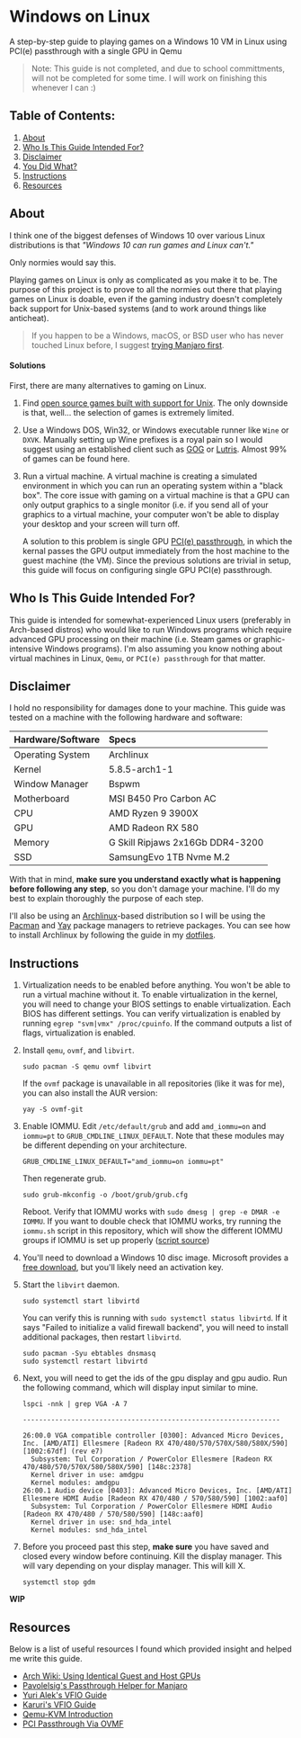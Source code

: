 # Windows on Linux
A step-by-step guide to playing games on a Windows 10 VM in Linux using PCI(e) passthrough with a single GPU in Qemu

> Note: This guide is not completed, and due to school committments, will not be completed for some time. I will work on finishing this whenever I can :)

## Table of Contents:
1. [About](#about)
1. [Who Is This Guide Intended For?](#who)
2. [Disclaimer](#disclaimer)
3. [You Did What?](#what)
4. [Instructions](#instructions)
5. [Resources](#resources)

## About <a name="about"></a>

I think one of the biggest defenses of Windows 10 over various Linux distributions is that _"Windows 10 can run games and Linux can't."_

Only normies would say this.

Playing games on Linux is only as complicated as you make it to be. The purpose of this project is to prove to all the normies out there that playing games on Linux is doable, even if the gaming industry doesn't completely back support for Unix-based systems (and to work around things like anticheat). 

> If you happen to be a Windows, macOS, or BSD user who has never touched Linux before, I suggest [trying Manjaro first](https://manjaro.org/downloads/official/gnome).

#### Solutions

First, there are many alternatives to gaming on Linux.

1. Find [open source games built with support for Unix](https://www.gamingonlinux.com/itemdb.php). The only downside is that, well... the selection of games is extremely limited.
2. Use a Windows DOS, Win32, or Windows executable runner like `Wine` or `DXVK`. Manually setting up Wine prefixes is a royal pain so I would suggest using an established client such as [GOG](https://www.gog.com/) or [Lutris](https://lutris.net/). Almost 99% of games can be found here.
3. Run a virtual machine. A virtual machine is creating a simulated environment in which you can run an operating system within a "black box". The core issue with gaming on a virtual machine is that a GPU can only output graphics to a single monitor (i.e. if you send all of your graphics to a virtual machine, your computer won't be able to display your desktop and your screen will turn off.

    A solution to this problem is single GPU [PCI(e) passthrough](https://wiki.archlinux.org/index.php/PCI_passthrough_via_OVMF), in which the kernal passes the GPU output immediately from the host machine to the guest machine (the VM). Since the previous solutions are trivial in setup, this guide will focus on configuring single GPU PCI(e) passthrough.

## Who Is This Guide Intended For? <a name="who"></a>

This guide is intended for somewhat-experienced Linux users (preferably in Arch-based distros) who would like to run Windows programs which require advanced GPU processing on their machine (i.e. Steam games or graphic-intensive Windows programs). I'm also assuming you know nothing about virtual machines in Linux, `Qemu`, or `PCI(e) passthrough` for that matter.

## Disclaimer <a name="disclaimer"></a>

I hold no responsibility for damages done to your machine. This guide was tested on a machine with the following hardware and software:

| Hardware/Software | Specs |
| :--- | :--- |
| Operating System | Archlinux |
| Kernel | 5.8.5-arch1-1 |
| Window Manager | Bspwm |
| Motherboard | MSI B450 Pro Carbon AC |
| CPU | AMD Ryzen 9 3900X |
| GPU | AMD Radeon RX 580 |
| Memory | G Skill Ripjaws 2x16Gb DDR4-3200 |
| SSD | SamsungEvo 1TB Nvme M.2 |


With that in mind, **make sure you understand exactly what is happening before following any step**, so you don't damage your machine. I'll do my best to explain thoroughly the purpose of each step.

I'll also be using an [Archlinux](https://www.archlinux.org/)-based distribution so I will be using the [Pacman](https://wiki.archlinux.org/index.php/pacman) and [Yay](https://github.com/Jguer/yay) package managers to retrieve packages. You can see how to install Archlinux by following the guide in my [dotfiles](https://github.com/bossley9/dotfiles/blob/63e5e3d22f1e51eb7cd9ce7829e87a343d61cea2/README.md#manualinstall).

## Instructions <a name="instructions"></a>

1. Virtualization needs to be enabled before anything. You won't be able to run a virtual machine without it. To enable virtualization in the kernel, you will need to change your BIOS settings to enable virtualization. Each BIOS has different settings. You can verify virtualization is enabled by running `egrep "svm|vmx" /proc/cpuinfo`. If the command outputs a list of flags, virtualization is enabled.

2. Install `qemu`, `ovmf`, and `libvirt`.
    ```
    sudo pacman -S qemu ovmf libvirt
    ```
    If the `ovmf` package is unavailable in all repositories (like it was for me), you can also install the AUR version:
    ```
    yay -S ovmf-git
    ```
3. Enable IOMMU. Edit `/etc/default/grub` and add `amd_iommu=on` and `iommu=pt` to `GRUB_CMDLINE_LINUX_DEFAULT`. Note that these modules may be different depending on your architecture.
	  ```
	  GRUB_CMDLINE_LINUX_DEFAULT="amd_iommu=on iommu=pt"
	  ```
	  Then regenerate grub.
	  ```
	  sudo grub-mkconfig -o /boot/grub/grub.cfg
	  ```
	  Reboot. Verify that IOMMU works with `sudo dmesg | grep -e DMAR -e IOMMU`.
    If you want to double check that IOMMU works, try running the `iommu.sh` script in this repository, which will show the different IOMMU groups if IOMMU is set up properly ([script source](https://wiki.archlinux.org/index.php/PCI_passthrough_via_OVMF#Prerequisites))
4. You'll need to download a Windows 10 disc image. Microsoft provides a [free download](https://www.microsoft.com/en-us/software-download/windows10ISO), but you'll likely need an activation key.
5. Start the `libvirt` daemon.
  	```
  	sudo systemctl start libvirtd
  	```
    You can verify this is running with `sudo systemctl status libvirtd`. If it says "Failed to initialize a valid firewall backend", you will need to install additional packages, then restart `libvirtd`.
    ```
    sudo pacman -Syu ebtables dnsmasq
    sudo systemctl restart libvirtd
    ```
6. Next, you will need to get the ids of the gpu display and gpu audio. Run the following command, which will display input similar to mine.
    ```
    lspci -nnk | grep VGA -A 7

    ----------------------------------------------------------------

    26:00.0 VGA compatible controller [0300]: Advanced Micro Devices, Inc. [AMD/ATI] Ellesmere [Radeon RX 470/480/570/570X/580/580X/590] [1002:67df] (rev e7)
      Subsystem: Tul Corporation / PowerColor Ellesmere [Radeon RX 470/480/570/570X/580/580X/590] [148c:2378]
      Kernel driver in use: amdgpu
      Kernel modules: amdgpu
    26:00.1 Audio device [0403]: Advanced Micro Devices, Inc. [AMD/ATI] Ellesmere HDMI Audio [Radeon RX 470/480 / 570/580/590] [1002:aaf0]
      Subsystem: Tul Corporation / PowerColor Ellesmere HDMI Audio [Radeon RX 470/480 / 570/580/590] [148c:aaf0]
      Kernel driver in use: snd_hda_intel
      Kernel modules: snd_hda_intel
    ```
7. Before you proceed past this step, **make sure** you have saved and closed every window before continuing.
	  Kill the display manager. This will vary depending on your display manager. This will kill X.
	  ```
	  systemctl stop gdm
    ```

**WIP**

## Resources

Below is a list of useful resources I found which provided insight and helped me write this guide.

- [Arch Wiki: Using Identical Guest and Host GPUs](https://wiki.archlinux.org/index.php/PCI_passthrough_via_OVMF#Using_identical_guest_and_host_GPUs)
- [Pavolelsig's Passthrough Helper for Manjaro](https://github.com/pavolelsig/passthrough_helper_manjaro)
- [Yuri Alek's VFIO Guide](https://gitlab.com/YuriAlek/vfio)
- [Karuri's VFIO Guide](https://gitlab.com/Karuri/vfio)
- [Qemu-KVM Introduction](http://alexander.holbreich.org/qemu-kvm-introduction/)
- [PCI Passthrough Via OVMF](https://wiki.archlinux.org/index.php/PCI_passthrough_via_OVMF)
